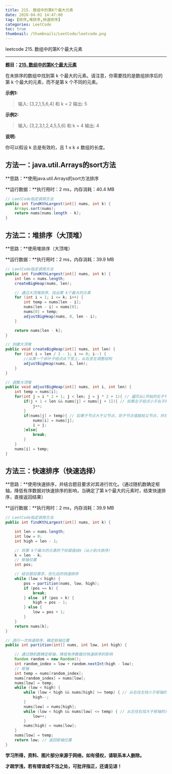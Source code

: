 ```yaml
---
title: 215. 数组中的第K个最大元素
date: 2020-04-01 14:47:00
tag: [排序,堆排序,快速排序]
categories: LeetCode
toc: true
thumbnail: /thumbnails/LeetCode/leetcode.png
---
```


leetcode 215. 数组中的第K个最大元素

<!--more-->

---

**题目：[215. 数组中的第K个最大元素](https://leetcode-cn.com/problems/kth-largest-element-in-an-array/)**

在未排序的数组中找到第 k 个最大的元素。请注意，你需要找的是数组排序后的第 k 个最大的元素，而不是第 k 个不同的元素。

**示例1:**

> 输入: [3,2,1,5,6,4] 和 k = 2
> 输出: 5

**示例2:**

> 输入: [3,2,3,1,2,4,5,5,6] 和 k = 4
> 输出: 4

**说明:**

你可以假设 k 总是有效的，且 1 ≤ k ≤ 数组的长度。

## 方法一：java.util.Arrays的sort方法

**思路：**使用java.util.Arrays的sort方法排序

**运行数据：**执行用时：2 ms，内存消耗：40.4 MB

```java
// LeetCode指定调用方法
public int findKthLargest(int[] nums, int k) {
    Arrays.sort(nums);
    return nums[nums.length - k];
}
```

## 方法二：堆排序（大顶堆）

**思路：**使用堆排序（大顶堆）

**运行数据：**执行用时：2 ms，内存消耗：39.9 MB

```java
// LeetCode指定调用方法
public int findKthLargest(int[] nums, int k) {
    int len = nums.length;
    createBigHeap(nums, len);

    // 通过大顶堆排序，找出第 k个最大的元素
    for (int i = 1; i <= k; i++) {
        int temp = nums[len - i];
        nums[len - i] = nums[0];
        nums[0] = temp;
        adjustBigHeap(nums, 0, len - i);
    }

    return nums[len - k];
}

// 创建大顶堆
public void createBigHeap(int[] nums, int len) {
    for (int i = len / 2 - 1; i >= 0; i--) {
        //从第一个非叶子结点从下至上，从右至左调整结构
        adjustBigHeap(nums, i, len);
    }
}

// 调整大顶堆
public void adjustBigHeap(int[] nums, int i, int len) {
    int temp = nums[i];
    for(int j = i * 2 + 1; j < len; j = j * 2 + 1){ // 遍历从i开始的左子节点，左子节点的左子节点
        if(j + 1 < len && nums[j] < nums[j + 1]){ // 如果左子结点小于右子结点，则将子节点指针j指向右子结点
            j++;
        }
        if(nums[j] > temp){ // 如果子节点大于父节点，将子节点值赋给父节点，并将父节点指针i指向该子节点
            nums[i] = nums[j];
            i = j;
        }else{
            break;
        }
    }
    nums[i] = temp;
}
```

## 方法三：快速排序（快速选择）

**思路：**使用快速排序，并结合题目要求对其进行优化。（通过随机数确定枢轴，降低有序数据对快速排序的影响，当确定了第 k个最大的元素时，结束快速排序，直接返回结果）

**运行数据：**执行用时：2 ms，内存消耗：39.9 MB

```java
// LeetCode指定调用方法
public int findKthLargest(int[] nums, int k) {

    int len = nums.length;
    int low = 0;
    int high = len - 1;

    // 将第 k个最大的元素的下标赋值给k（从小到大排序）
    k = len - k;
    // 枢轴位置
    int pos;

    // 结合题目需求，优化后的快速排序
    while (low < high) {
        pos = partition(nums, low, high);
        if (pos == k) {
            break;
        } else  if (pos > k) {
            high = pos - 1;
        } else {
            low = pos + 1;
        }
    }
    return nums[k];
}

// 进行一次快速排序，确定枢轴位置
public int partition(int[] nums, int low, int high) {

    // 通过随机数确定枢轴，降低有序数据对快速排序的影响
    Random random = new Random();
    int random_index = low + random.nextInt(high - low); 
    // 枢轴
    int temp = nums[random_index];
    nums[random_index] = nums[low];
    nums[low] = temp;
    while (low < high) {
        while (low < high && nums[high] >= temp) { // 从右往左找小于枢轴的元素
            high--;
        }
        nums[low] = nums[high];
        while (low < high && nums[low] <= temp) { // 从左往右找大于枢轴的元素
            low++;
        }
        nums[high] = nums[low];
    }
    nums[low] = temp;
    return low; // 返回枢轴位置
}
```


**学习所得，资料、图片部分来源于网络，如有侵权，请联系本人删除。**

**才疏学浅，若有错误或不当之处，可批评指正，还请见谅！**